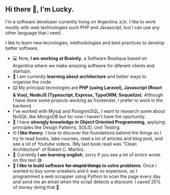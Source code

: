 ## Hi there 👋, I'm Lucky.

I'm a software developer currently living on Argentina 🇦🇷. I like to work mostly with web technologies such PHP and Javascript, but I can use any other language that i need.

I like to learn new tecnologies, methodologies and best practices to develop better software.

- 💻 Now, **I am working at Braintly**, a Software Boutique based on Argentina where we make amazing software for diferent clients and startups.
- 📖 I am currently **learning about architecture** and better ways to organize the code.
- ⌨️ My principal tecnologies are **PHP (using Laravel), Javascript (React & Vue), NodeJS (Typescript, Express, TypeORM, Sequelize)**. Although I have done some projects working as frontender, I prefer to work in the backend.
- I've worked with Mysql and PostgresSQL, I want to research some about NoSQL like MongoDB but for now I haven't have the oportunity.
- 🔎 I have **strongly knowledge in Object Oriented Programming**, applying principles like Design Patterns, SOLID, Unit Testing.
- 🤓 **I like theory**. I love to discover the foundations behind the things so I try to read books, take courses, read a lot of articles and blog post, and see a lot of Youtube videos. (My last book read was "Clean Architecture" of Robert C. Martin).
- 🏴󠁧󠁢󠁥󠁮󠁧󠁿 Currently **I am learning english**, sorry if you see a lot of errors wrote on this text 😅
- 🤪 **I like to build software ~~for stupid things~~ to solve problems**. Once i wanted to buy some sneakers and it was so expensive, so I programmed a web scrapper using Python to scan the page every day and send me an email when the script detects a discount. I saved 25% of money doing that 💸. 

